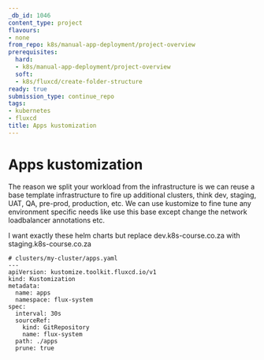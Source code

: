 ```yaml
---
_db_id: 1046
content_type: project
flavours:
- none
from_repo: k8s/manual-app-deployment/project-overview
prerequisites:
  hard:
  - k8s/manual-app-deployment/project-overview
  soft:
  - k8s/fluxcd/create-folder-structure
ready: true
submission_type: continue_repo
tags:
- kubernetes
- fluxcd
title: Apps kustomization
---
```


# Apps kustomization

The reason we split your workload from the infrastructure is we can reuse a base template infrastructure to fire up additional clusters, think dev, staging, UAT, QA, pre-prod, production, etc. We can use kustomize to fine tune any environment specific needs like use this base except change the network loadbalancer annotations etc.

I want exactly these helm charts but replace dev.k8s-course.co.za with staging.k8s-course.co.za 


```
# clusters/my-cluster/apps.yaml
---
apiVersion: kustomize.toolkit.fluxcd.io/v1
kind: Kustomization
metadata:
  name: apps
  namespace: flux-system
spec:
  interval: 30s
  sourceRef:
    kind: GitRepository
    name: flux-system
  path: ./apps
  prune: true
```
